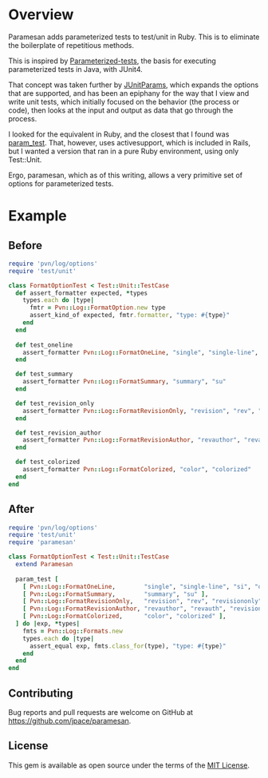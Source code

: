 # Overview

Paramesan adds parameterized tests to test/unit in Ruby. This is to eliminate the boilerplate of
repetitious methods.

This is inspired by
[Parameterized-tests](https://github.com/junit-team/junit4/wiki/Parameterized-tests), the basis for
executing parameterized tests in Java, with JUnit4.

That concept was taken further by [JUnitParams](https://github.com/Pragmatists/JUnitParams), which
expands the options that are supported, and has been an epiphany for the way that I view and write
unit tests, which initially focused on the behavior (the process or code), then looks at the input
and output as data that go through the process.

I looked for the equivalent in Ruby, and the closest that I found was
[param_test](https://www.ruby-toolbox.com/projects/param_test). That, however, uses activesupport,
which is included in Rails, but I wanted a version that ran in a pure Ruby environment, using only
Test::Unit.

Ergo, paramesan, which as of this writing, allows a very primitive set of options for parameterized
tests.

# Example

## Before

```ruby
require 'pvn/log/options'
require 'test/unit'

class FormatOptionTest < Test::Unit::TestCase
  def assert_formatter expected, *types
    types.each do |type|
      fmtr = Pvn::Log::FormatOption.new type
      assert_kind_of expected, fmtr.formatter, "type: #{type}"
    end
  end
  
  def test_oneline
    assert_formatter Pvn::Log::FormatOneLine, "single", "single-line", "si", "oneline"
  end

  def test_summary
    assert_formatter Pvn::Log::FormatSummary, "summary", "su"
  end

  def test_revision_only
    assert_formatter Pvn::Log::FormatRevisionOnly, "revision", "rev", "revisiononly"
  end

  def test_revision_author
    assert_formatter Pvn::Log::FormatRevisionAuthor, "revauthor", "revauth", "revisionauthor"
  end

  def test_colorized
    assert_formatter Pvn::Log::FormatColorized, "color", "colorized"
  end
end
```

## After

```ruby
require 'pvn/log/options'
require 'test/unit'
require 'paramesan'

class FormatOptionTest < Test::Unit::TestCase
  extend Paramesan
  
  param_test [
    [ Pvn::Log::FormatOneLine,        "single", "single-line", "si", "oneline" ],
    [ Pvn::Log::FormatSummary,        "summary", "su" ],
    [ Pvn::Log::FormatRevisionOnly,   "revision", "rev", "revisiononly" ],
    [ Pvn::Log::FormatRevisionAuthor, "revauthor", "revauth", "revisionauthor" ],
    [ Pvn::Log::FormatColorized,      "color", "colorized" ],
  ] do |exp, *types|
    fmts = Pvn::Log::Formats.new
    types.each do |type|
      assert_equal exp, fmts.class_for(type), "type: #{type}"
    end
  end
end
```

## Contributing

Bug reports and pull requests are welcome on GitHub at https://github.com/jpace/paramesan.

## License

This gem is available as open source under the terms of the [MIT
License](http://opensource.org/licenses/MIT).
